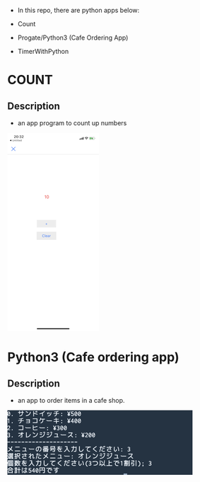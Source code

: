 - In this repo, there are python apps below:  	
  
-   Count 	
- 	Progate/Python3 	(Cafe Ordering App)
- 	TimerWithPython


# COUNT

## Description
- an app program to count up numbers

![PNG](IMG_0145.PNG)

# Python3 (Cafe ordering app)

## Description
- an app to order items in a cafe shop.

![PNG](cafe_order.png)

